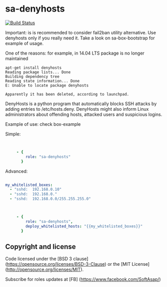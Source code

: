 sa-denyhosts
============
[![Build Status](https://travis-ci.org/softasap/sa-denyhosts.svg?branch=master)](https://travis-ci.org/softasap/sa-denyhosts)

Important: is is recommended to consider fail2ban utility alternative. Use denyhosts only if you really need it. Take a look on sa-box-bootstrap for example of usage.

One of the reasons: for example, in 14.04 LTS package is no longer maintained

```
apt-get install denyhosts
Reading package lists... Done
Building dependency tree       
Reading state information... Done
E: Unable to locate package denyhosts

Apparently it has been deleted, according to launchpad.
```

DenyHosts is a python program that automatically blocks SSH attacks by adding entries to /etc/hosts.deny. DenyHosts might also inform Linux administrators about offending hosts, attacked users and suspicious logins.


Example of use: check box-example

Simple:

```YAML


     - {
         role: "sa-denyhosts"
       }

```


Advanced:

```YAML

my_whitelisted_boxes:
  - "sshd:	192.168.0.10"
  - "sshd:	192.168.0."
  - "sshd:	192.168.0.0/255.255.255.0"

```

```YAML


     - {
         role: "sa-denyhosts",
         deploy_whitelisted_hosts: "{{my_whitelisted_boxes}}"
       }

```


Copyright and license
---------------------


Code licensed under the [BSD 3 clause] (https://opensource.org/licenses/BSD-3-Clause) or the [MIT License] (http://opensource.org/licenses/MIT).

Subscribe for roles updates at [FB] (https://www.facebook.com/SoftAsap/)
